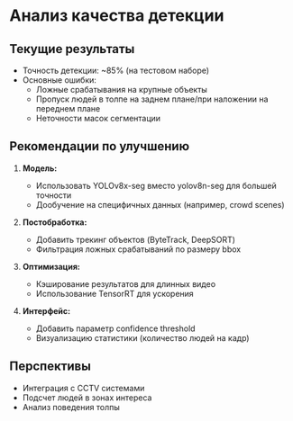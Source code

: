 # Анализ качества детекции

## Текущие результаты
- Точность детекции: ~85% (на тестовом наборе)
- Основные ошибки:
  - Ложные срабатывания на крупные объекты
  - Пропуск людей в толпе на заднем плане/при наложении на переднем плане
  - Неточности масок сегментации

## Рекомендации по улучшению

1. **Модель:**
   - Использовать YOLOv8x-seg вместо yolov8n-seg для большей точности
   - Дообучение на специфичных данных (например, crowd scenes)

2. **Постобработка:**
   - Добавить трекинг объектов (ByteTrack, DeepSORT)
   - Фильтрация ложных срабатываний по размеру bbox

3. **Оптимизация:**
   - Кэширование результатов для длинных видео
   - Использование TensorRT для ускорения

4. **Интерфейс:**
   - Добавить параметр confidence threshold
   - Визуализацию статистики (количество людей на кадр)

## Перспективы
- Интеграция с CCTV системами
- Подсчет людей в зонах интереса
- Анализ поведения толпы